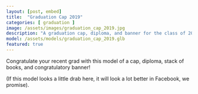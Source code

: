 ```yaml
---
layout: [post, embed]
title:  "Graduation Cap 2019"
categories: [ graduation ]
image: /assets/images/graduation_cap_2019.jpg
description: "A graduation cap, diploma, and banner for the class of 2019"
model: /assets/models/graduation_cap_2019.glb
featured: true
---
```


Congratulate your recent grad with this model of a cap, diploma, stack of books, and congratulatory banner!

(If this model looks a little drab here, it will look a lot better in Facebook, we promise).
